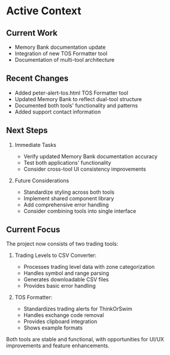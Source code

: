 # Active Context

## Current Work
- Memory Bank documentation update
- Integration of new TOS Formatter tool
- Documentation of multi-tool architecture

## Recent Changes
- Added peter-alert-tos.html TOS Formatter tool
- Updated Memory Bank to reflect dual-tool structure
- Documented both tools' functionality and patterns
- Added support contact information

## Next Steps
1. Immediate Tasks
   - Verify updated Memory Bank documentation accuracy
   - Test both applications' functionality
   - Consider cross-tool UI consistency improvements

2. Future Considerations
   - Standardize styling across both tools
   - Implement shared component library
   - Add comprehensive error handling
   - Consider combining tools into single interface

## Current Focus
The project now consists of two trading tools:

1. Trading Levels to CSV Converter:
   - Processes trading level data with zone categorization
   - Handles symbol and range parsing
   - Generates downloadable CSV files
   - Provides basic error handling

2. TOS Formatter:
   - Standardizes trading alerts for ThinkOrSwim
   - Handles exchange code removal
   - Provides clipboard integration
   - Shows example formats

Both tools are stable and functional, with opportunities for UI/UX improvements and feature enhancements.
